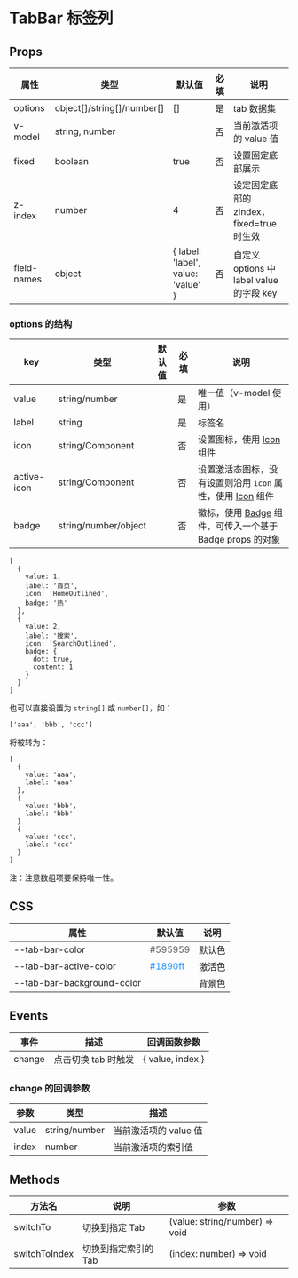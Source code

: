 # TabBar 标签列

## Props

| 属性        | 类型                       | 默认值                             | 必填 | 说明                                     |
| ----------- | -------------------------- | ---------------------------------- | ---- | ---------------------------------------- |
| options     | object[]/string[]/number[] | []                                 | 是   | tab 数据集                               |
| v-model     | string, number             |                                    | 否   | 当前激活项的 value 值                    |
| fixed       | boolean                    | true                               | 否   | 设置固定底部展示                         |
| z-index     | number                     | 4                                  | 否   | 设定固定底部的 zIndex，fixed=true 时生效 |
| field-names | object                     | { label: 'label', value: 'value' } | 否   | 自定义 options 中 label value 的字段 key |

### options 的结构

| key         | 类型                 | 默认值 | 必填 | 说明                                                                    |
| ----------- | -------------------- | ------ | ---- | ----------------------------------------------------------------------- |
| value       | string/number        |        | 是   | 唯一值（v-model 使用）                                                  |
| label       | string               |        | 是   | 标签名                                                                  |
| icon        | string/Component     |        | 否   | 设置图标，使用 [Icon](./Icon.md) 组件                                   |
| active-icon | string/Component     |        | 否   | 设置激活态图标，没有设置则沿用 `icon` 属性，使用 [Icon](./Icon.md) 组件 |
| badge       | string/number/object |        | 否   | 徽标，使用 [Badge](./Badge.md) 组件，可传入一个基于 Badge props 的对象  |

```
[
  {
    value: 1,
    label: '首页',
    icon: 'HomeOutlined',
    badge: '热'
  },
  {
    value: 2,
    label: '搜索',
    icon: 'SearchOutlined',
    badge: {
      dot: true,
      content: 1
    }
  }
]
```

也可以直接设置为 `string[]` 或 `number[]`，如：

```
['aaa', 'bbb', 'ccc']
```

将被转为：

```
[
  {
    value: 'aaa',
    label: 'aaa'
  },
  {
    value: 'bbb',
    label: 'bbb'
  }
  {
    value: 'ccc',
    label: 'ccc'
  }
]
```

注：注意数组项要保持唯一性。

## CSS

| 属性                       | 默认值                               | 说明   |
| -------------------------- | ------------------------------------ | ------ |
| --tab-bar-color            | <font color="#595959">#595959</font> | 默认色 |
| --tab-bar-active-color     | <font color="#1890ff">#1890ff</font> | 激活色 |
| --tab-bar-background-color | <font color="#ffffff">#ffffff</font> | 背景色 |

## Events

| 事件   | 描述                | 回调函数参数     |
| ------ | ------------------- | ---------------- |
| change | 点击切换 tab 时触发 | { value, index } |

### change 的回调参数

| 参数  | 类型          | 描述                  |
| ----- | ------------- | --------------------- |
| value | string/number | 当前激活项的 value 值 |
| index | number        | 当前激活项的索引值    |

## Methods

| 方法名        | 说明                 | 参数                           |
| ------------- | -------------------- | ------------------------------ |
| switchTo      | 切换到指定 Tab       | (value: string/number) => void |
| switchToIndex | 切换到指定索引的 Tab | (index: number) => void        |
